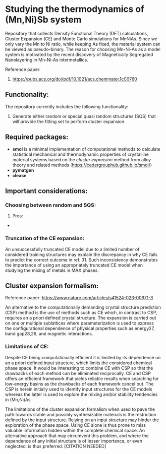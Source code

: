 # Studying the thermodynamics of (Mn,Ni)Sb system
Repository that collects Density Functional Theory (DFT) calculations, Cluster Expansion (CE) and Monte Carlo simulations for MnNiAs. 
Since we only vary the Mn to Ni ratio, while keeping As fixed, the material system can be viewed as pseudo-binary. The reason for choosing Mn-Ni-As as a model system is motivated by the recent discovery of Magnetically Segregated Nanolayering in Mn-Ni-As intermetallics. 

Reference paper:
1. https://pubs.acs.org/doi/pdf/10.1021/acs.chemmater.1c00760

Functionality: 
-------------
The repository currently includes the following functionality:
1. Generate either random or special quasi random structures (SQS) that will provide the fitting set to perform cluster expansion


Required packages: 
-------------
-   **smol** is a minimal implementation of computational methods to calculate
statistical mechanical and thermodynamic properties of crystalline
material systems based on the *cluster expansion* method from alloy theory and
related methods (https://cedergrouphub.github.io/smol/)
-   **pymatgen**  
-   **clease**  

## Important considerations: 
### Choosing between random and SQS:
1. Pros: 
-  

### Truncation of the CE expansion: 
 An unsuccessfully truncated CE model due to a limited number of considered training structures may explain the discrepancy in why CE fails to predict the correct outcome in ref. 31. Such inconsistency demonstrates the importance of using an appropriately truncated CE model when studying the mixing of metals in MAX phases.




## Cluster expansion formalism: 
Reference paper: https://www.nature.com/articles/s41524-023-00971-3

An alternative to the computationally demanding crystal structure prediction (CSP) method is the use of methods such as CE which, in contrast to CSP, requires an a priori defined crystal structure. The expansion is carried out on one or multiple sublattices where parameterization is used to express the configurational dependence of physical properties such as energy27, band gap28,29, and magnetic interactions.

### Limitations of CE: 
Despite CE being computationally efficient it is limited by its dependence on an a priori defined input structure, which limits the considered chemical phase space. It would be interesting to combine CE with CSP so that the drawbacks of each method can be eliminated reciprocally. CE and CSP offers an efficient framework that yields reliable results when searching for low-energy basins as the drawbacks of each framework cancel out. The CSP is herein initially used to identify input structures for the CE models whereas the latter is used to explore the mixing and/or stability tendencies in (Mn,Ni)As

The limitations of the cluster expansion formalism when used to pave the path towards stable and possibly synthesizable materials is the restriction defined by the input structure. Relying on an input structure may hinder the exploration of the phase space. Using CE alone is thus prone to miss valuable information hidden within the complete chemical space. An alternative approach that may circumvent this problem, and where the dependence of any initial structure is of lesser importance, or even neglected, is thus preferred. [CITATION NEEDED]
